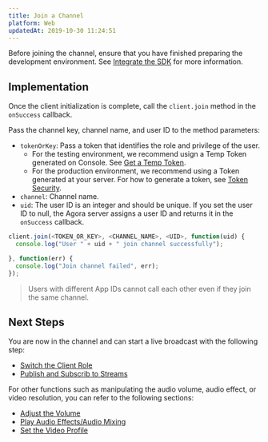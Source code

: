```yaml
---
title: Join a Channel
platform: Web
updatedAt: 2019-10-30 11:24:51
---
```

Before joining the channel, ensure that you have finished preparing the development environment. See [Integrate the SDK](/en/Interactive%20Broadcast/web_prepare) for more information.

## Implementation

Once the client initialization is complete, call the `client.join`  method in the `onSuccess` callback.

Pass the channel key, channel name, and user ID to the method parameters:

- `tokenOrKey`: Pass a token that identifies the role and privilege of the user. 
	- For the testing environment, we recommend usign a Temp Token generated on Console. See [Get a Temp Token](token#get-a-temporary-token).
	- For the production environment, we recommend using a Token generated at your server. For how to generate a token, see [Token Security](./token_server). 
- `channel`: Channel name.
- `uid`: The user ID is an integer and should be unique. If you set the user ID to null, the Agora server assigns a user ID and returns it in the `onSuccess` callback.

```javascript
client.join(<TOKEN_OR_KEY>, <CHANNEL_NAME>, <UID>, function(uid) {
  console.log("User " + uid + " join channel successfully");

}, function(err) {
  console.log("Join channel failed", err);
});
```

> Users with different App IDs cannot call each other even if they join the same channel.

## Next Steps

You are now in the channel and can start a live broadcast with the following step:

- [Switch the Client Role](/en/Interactive%20Broadcast/role_web)
- [Publish and Subscrib to Streams](/en/Interactive%20Broadcast/publish_web_live)

For other functions such as manipulating the audio volume, audio effect, or video resolution, you can refer to the following sections:

- [Adjust the Volume](/en/Interactive%20Broadcast/volume_web)
- [Play Audio Effects/Audio Mixing](/en/Interactive%20Broadcast/effect_mixing_web)
- [Set the Video Profile](/en/Interactive%20Broadcast/videoProfile_web)
